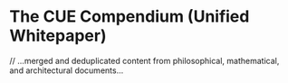 # The CUE Compendium (Unified Whitepaper)

// ...merged and deduplicated content from philosophical, mathematical, and architectural documents...

